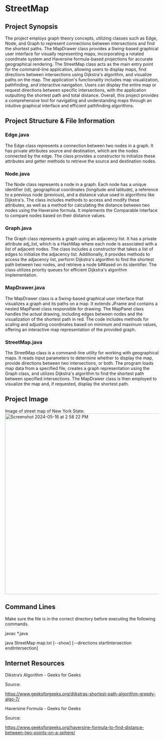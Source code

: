 # StreetMap

## Project Synopsis
  The project employs graph theory concepts, utilizing classes such as Edge, Node, and Graph to represent connections between intersections and find the shortest paths. The MapDrawer class provides a Swing-based graphical user interface for visually representing maps, incorporating a rotated coordinate system and Haversine formula-based projections for accurate geographical rendering. The StreetMap class acts as the main entry point for the command-line application, allowing users to display maps, find directions between intersections using Dijkstra's algorithm, and visualize paths on the map. The application's functionality includes map visualization, pathfinding, and interactive navigation. Users can display the entire map or request directions between specific intersections, with the application outputting the shortest path and total distance. Overall, this project provides a comprehensive tool for navigating and understanding maps through an intuitive graphical interface and efficient pathfinding algorithms.

## Project Structure & File Information
### Edge.java
  The Edge class represents a connection between two nodes in a graph. It has private attributes source and destination, which are the nodes connected by the edge. The class provides a constructor to initialize these attributes and getter methods to retrieve the source and destination nodes.
### Node.java
  The Node class represents a node in a graph. Each node has a unique identifier (id), geographical coordinates (longitude and latitude), a reference to a previous node (previous), and a distance value used in algorithms like Dijkstra's. The class includes methods to access and modify these attributes, as well as a method for calculating the distance between two nodes using the Haversine formula. It implements the Comparable interface to compare nodes based on their distance values.
### Graph.java
  The Graph class represents a graph using an adjacency list. It has a private attribute adj_list, which is a HashMap where each node is associated with a list of adjacent nodes. The class includes a constructor that takes a list of edges to initialize the adjacency list. Additionally, it provides methods to access the adjacency list, perform Dijkstra's algorithm to find the shortest path between two nodes, and retrieve a node b##ased on its identifier. The class utilizes priority queues for efficient Dijkstra's algorithm implementation.
### MapDrawer.java
  The MapDrawer class is a Swing-based graphical user interface that visualizes a graph and its paths on a map. It extends JFrame and contains a nested MapPanel class responsible for drawing. The MapPanel class handles the actual drawing, including edges between nodes and the visualization of the shortest path in red. The code includes methods for scaling and adjusting coordinates based on minimum and maximum values, offering an interactive map representation of the provided graph.
### StreetMap.java
  The StreetMap class is a command-line utility for working with geographical maps. It reads input parameters to determine whether to display the map, provide directions between two intersections, or both. The program loads map data from a specified file, creates a graph representation using the Graph class, and utilizes Dijkstra's algorithm to find the shortest path between specified intersections. The MapDrawer class is then employed to visualize the map and, if requested, display the shortest path. 

## Project Image
Image of street map of New York State:
<img width="592" alt="Screenshot 2024-05-16 at 2 58 22 PM" src="https://github.com/elmahsieh/StreetMap/assets/141378765/94108327-b6ba-40dd-892d-1d1352edf0cc">

## Command Lines
Make sure the file is in the correct directory before executing the following commands. 

javac *.java

java StreetMap map.txt [--show] [--directions startIntersection endIntersection]

## Internet Resources
Dikstra’s Algorithm - Geeks for Geeks 

Source: 

https://www.geeksforgeeks.org/dijkstras-shortest-path-algorithm-greedy-algo-7/

Haversine Formula - Geeks for Geeks 

Source:

https://www.geeksforgeeks.org/haversine-formula-to-find-distance-between-two-points-on-a-sphere/
